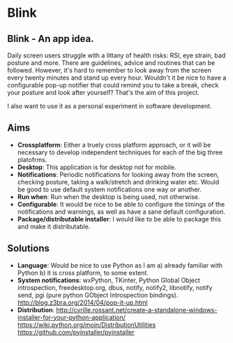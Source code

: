 # Blink

## Blink - An app idea.

Daily screen users struggle with a littany of health risks: RSI, eye strain, bad posture and more. There are guidelines, advice and routines that can be followed. However, it's hard to remember to look away from the screen every twenty minutes and stand up every hour. Wouldn't it be nice to have a configurable pop-up notifier that could remind you to take a break, check your posture and look after yourself? That's the aim of this project.

I also want to use it as a personal experiment in software development.

## Aims

- **Crossplatform**: Either a truely cross platform approach, or it will be necessary to develop independent techniques for each of the big three platofrms.
- **Desktop**: This application is for desktop not for mobile.
- **Notifications**: Periodic notifications for looking away from the screen, checking posture, taking a walk/stretch and drinking water etc. Would be good to use default system notifications one way or another.
- **Run when**: Run when the desktop is being used, not otherwise.
- **Configurable**: It would be nice to be able to configure the timings of the notifications and warnings, as well as have a sane default configuration.
- **Package/distributable installer**: I would like to be able to package this and make it distributable.

## Solutions

- **Language**: Would be nice to use Python as I am a) already familiar with Python b) it is cross platform, to some extent.
- **System notifications**: wxPython, TKinter, Python Global Object introspection, freedesktop.org, dbus, notify, notify2, libnotify, notify send, pgi (pure python GObject Introspection bindings). http://blog.z3bra.org/2014/04/pop-it-up.html
- **Distribution**: http://cyrille.rossant.net/create-a-standalone-windows-installer-for-your-python-application/ https://wiki.python.org/moin/DistributionUtilities https://github.com/pyinstaller/pyinstaller
